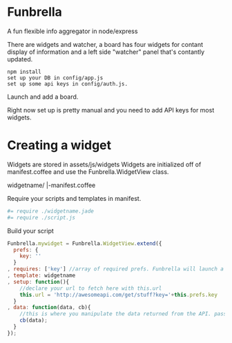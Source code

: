 Funbrella
=========

A fun flexible info aggregator in node/express

There are widgets and watcher, a board has four widgets for contant display of information and a left side "watcher" panel that's contantly updated.

```
npm install
set up your DB in config/app.js
set up some api keys in config/auth.js.
```

Launch and add a board.

Right now set up is pretty manual and you need to add API keys for most widgets.

Creating a widget
=================

Widgets are stored in assets/js/widgets
Widgets are initialized off of manifest.coffee and use the Funbrella.WidgetView class.

widgetname/
|-manifest.coffee

Require your scripts and templates in manifest.

``` coffee
#= require ./widgetname.jade
#= require ./script.js
```

Build your script

``` js
Funbrella.mywidget = Funbrella.WidgetView.extend({
  prefs: {
    key: ''
  }
, requires: ['key'] //array of required prefs. Funbrella will launch a config if one is blank
, template: widgetname
, setup: function(){
    //declare your url to fetch here with this.url
    this.url = 'http://awesomeapi.com/get/stuff?key='+this.prefs.key
  }
, data: function(data, cb){
    //this is where you manipulate the data returned from the API. pass it to callback when you're done.
    cb(data);
  }
});
```





